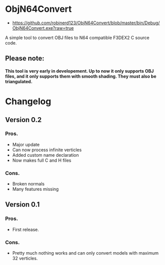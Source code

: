 # ObjN64Convert

* https://github.com/robinerd123/ObjN64Convert/blob/master/bin/Debug/ObjN64Convert.exe?raw=true

A simple tool to convert OBJ files to N64 compatible F3DEX2 C source code.

## Please note:

#### This tool is very early in developement. Up to now it only supports OBJ files, and it only supports them with smooth shading. They must also be triangulated.

# Changelog

## Version 0.2

### Pros.

* Major update
* Can now process infinite verticles
* Added custom name declaration
* Now makes full C and H files

### Cons.

* Broken normals
* Many features missing

## Version 0.1

### Pros.

* First release. 

### Cons.

* Pretty much nothing works and can only convert models with maximum 32 verticles.
